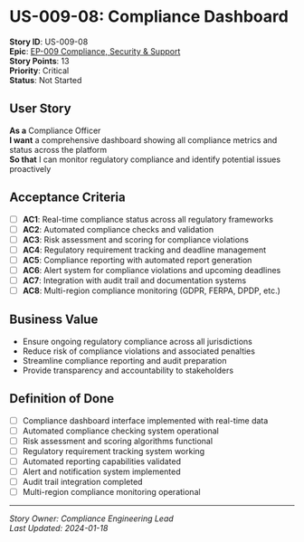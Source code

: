 # US-009-08: Compliance Dashboard

**Story ID**: US-009-08  
**Epic**: [EP-009 Compliance, Security & Support](../epics/EP-009-Compliance-Security-Support.md)  
**Story Points**: 13  
**Priority**: Critical  
**Status**: Not Started  

## User Story

**As a** Compliance Officer  
**I want** a comprehensive dashboard showing all compliance metrics and status across the platform  
**So that** I can monitor regulatory compliance and identify potential issues proactively

## Acceptance Criteria

- [ ] **AC1**: Real-time compliance status across all regulatory frameworks
- [ ] **AC2**: Automated compliance checks and validation
- [ ] **AC3**: Risk assessment and scoring for compliance violations
- [ ] **AC4**: Regulatory requirement tracking and deadline management
- [ ] **AC5**: Compliance reporting with automated report generation
- [ ] **AC6**: Alert system for compliance violations and upcoming deadlines
- [ ] **AC7**: Integration with audit trail and documentation systems
- [ ] **AC8**: Multi-region compliance monitoring (GDPR, FERPA, DPDP, etc.)

## Business Value

- Ensure ongoing regulatory compliance across all jurisdictions
- Reduce risk of compliance violations and associated penalties
- Streamline compliance reporting and audit preparation
- Provide transparency and accountability to stakeholders

## Definition of Done

- [ ] Compliance dashboard interface implemented with real-time data
- [ ] Automated compliance checking system operational
- [ ] Risk assessment and scoring algorithms functional
- [ ] Regulatory requirement tracking system working
- [ ] Automated reporting capabilities validated
- [ ] Alert and notification system implemented
- [ ] Audit trail integration completed
- [ ] Multi-region compliance monitoring operational

---

*Story Owner: Compliance Engineering Lead*  
*Last Updated: 2024-01-18*